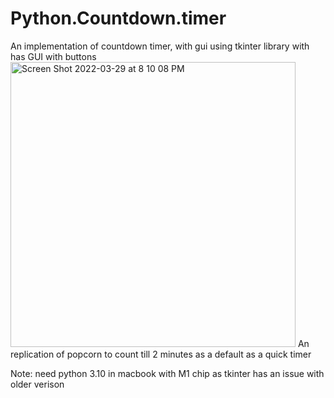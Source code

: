 # Python.Countdown.timer
An implementation of countdown timer, with gui using tkinter library
with has GUI with buttons 
<img width="456" alt="Screen Shot 2022-03-29 at 8 10 08 PM" src="https://user-images.githubusercontent.com/20719258/160731035-4e02eaa4-2c5e-4254-8aea-0a977e4d0dfd.png">
An replication of popcorn to count till 2 minutes as a default as a quick timer

Note: need python 3.10 in macbook with M1 chip as tkinter has an issue with older verison
